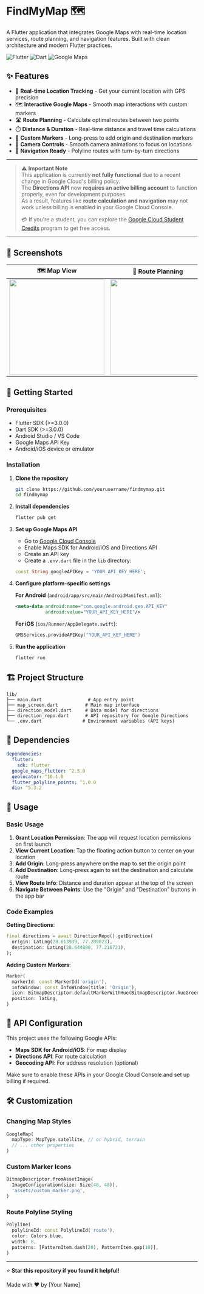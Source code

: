 # FindMyMap 🗺️

A Flutter application that integrates Google Maps with real-time location services, route planning, and navigation features. Built with clean architecture and modern Flutter practices.

![Flutter](https://img.shields.io/badge/Flutter-02569B?style=for-the-badge&logo=flutter&logoColor=white)
![Dart](https://img.shields.io/badge/Dart-0175C2?style=for-the-badge&logo=dart&logoColor=white)
![Google Maps](https://img.shields.io/badge/Google%20Maps-4285F4?style=for-the-badge&logo=googlemaps&logoColor=white)

## ✨ Features

- 📍 **Real-time Location Tracking** - Get your current location with GPS precision  
- 🗺️ **Interactive Google Maps** - Smooth map interactions with custom markers  
- 🛣️ **Route Planning** - Calculate optimal routes between two points  
- ⏱️ **Distance & Duration** - Real-time distance and travel time calculations  
- 📌 **Custom Markers** - Long-press to add origin and destination markers  
- 🎯 **Camera Controls** - Smooth camera animations to focus on locations  
- 🧭 **Navigation Ready** - Polyline routes with turn-by-turn directions

---

> ⚠️ **Important Note**  
> This application is currently **not fully functional** due to a recent change in Google Cloud's billing policy.  
> The **Directions API** now **requires an active billing account** to function properly, even for development purposes.  
> As a result, features like **route calculation and navigation** may not work unless billing is enabled in your Google Cloud Console.  
>
> 💳 If you're a student, you can explore the [Google Cloud Student Credits](https://cloud.google.com/free/docs/student-credits) program to get free access.

---

## 📱 Screenshots

| 🗺️ Map View | 🧭 Route Planning | 📍 Location Tracking |
|-------------|------------------|-----------------------|
| <img src="https://github.com/user-attachments/assets/e6104cd7-1edb-4ce0-9c18-35b6884ea2b1" width="250" /> | <img src="https://github.com/user-attachments/assets/6999c7d0-d706-481c-be25-a44400da7ff7" width="250" /> | <img src="https://github.com/user-attachments/assets/b8a3a80d-56cb-4aa4-9286-13c4e1788859" width="250" /> |

## 🚀 Getting Started

### Prerequisites

- Flutter SDK (>=3.0.0)
- Dart SDK (>=3.0.0)
- Android Studio / VS Code
- Google Maps API Key
- Android/iOS device or emulator

### Installation

1. **Clone the repository**
   ```bash
   git clone https://github.com/yourusername/findmymap.git
   cd findmymap
   ```

2. **Install dependencies**
   ```bash
   flutter pub get
   ```

3. **Set up Google Maps API**
   - Go to [Google Cloud Console](https://console.cloud.google.com/)
   - Enable Maps SDK for Android/iOS and Directions API
   - Create an API key
   - Create a `.env.dart` file in the `lib` directory:
   ```dart
   const String googleAPIKey = 'YOUR_API_KEY_HERE';
   ```

4. **Configure platform-specific settings**

   **For Android** (`android/app/src/main/AndroidManifest.xml`):
   ```xml
   <meta-data android:name="com.google.android.geo.API_KEY"
              android:value="YOUR_API_KEY_HERE"/>
   ```

   **For iOS** (`ios/Runner/AppDelegate.swift`):
   ```swift
   GMSServices.provideAPIKey("YOUR_API_KEY_HERE")
   ```

5. **Run the application**
   ```bash
   flutter run
   ```

## 🏗️ Project Structure

```
lib/
├── main.dart                 # App entry point
├── map_screen.dart          # Main map interface
├── direction_model.dart     # Data model for directions
├── direction_repo.dart      # API repository for Google Directions
└── .env.dart               # Environment variables (API keys)
```

## 🔧 Dependencies

```yaml
dependencies:
  flutter:
    sdk: flutter
  google_maps_flutter: ^2.5.0
  geolocator: ^10.1.0
  flutter_polyline_points: ^1.0.0
  dio: ^5.3.2
```

## 📖 Usage

### Basic Usage

1. **Grant Location Permission**: The app will request location permissions on first launch
2. **View Current Location**: Tap the floating action button to center on your location
3. **Add Origin**: Long-press anywhere on the map to set the origin point
4. **Add Destination**: Long-press again to set the destination and calculate route
5. **View Route Info**: Distance and duration appear at the top of the screen
6. **Navigate Between Points**: Use the "Origin" and "Destination" buttons in the app bar

### Code Examples

**Getting Directions**:
```dart
final directions = await DirectionRepo().getDirection(
  origin: LatLng(28.613939, 77.209023),
  destination: LatLng(28.644800, 77.216721),
);
```

**Adding Custom Markers**:
```dart
Marker(
  markerId: const MarkerId('origin'),
  infoWindow: const InfoWindow(title: 'Origin'),
  icon: BitmapDescriptor.defaultMarkerWithHue(BitmapDescriptor.hueGreen),
  position: latLng,
)
```

## 🔑 API Configuration

This project uses the following Google APIs:
- **Maps SDK for Android/iOS**: For map display
- **Directions API**: For route calculation
- **Geocoding API**: For address resolution (optional)

Make sure to enable these APIs in your Google Cloud Console and set up billing if required.

## 🛠️ Customization

### Changing Map Styles
```dart
GoogleMap(
  mapType: MapType.satellite, // or hybrid, terrain
  // ... other properties
)
```

### Custom Marker Icons
```dart
BitmapDescriptor.fromAssetImage(
  ImageConfiguration(size: Size(48, 48)),
  'assets/custom_marker.png',
)
```

### Route Polyline Styling
```dart
Polyline(
  polylineId: const PolylineId('route'),
  color: Colors.blue,
  width: 8,
  patterns: [PatternItem.dash(20), PatternItem.gap(10)],
)
```

---

⭐ **Star this repository if you found it helpful!**

Made with ❤️ by [Your Name]
